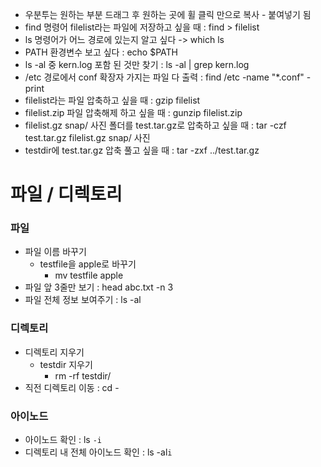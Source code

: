 - 우분투는 원하는 부분 드래그 후 원하는 곳에 휠 클릭 만으로 복사 - 붙여넣기 됨
- find 명령어 filelist라는 파일에 저장하고 싶을 때 : find > filelist
- ls 명령어가 어느 경로에 있는지 알고 싶다 -> which ls
- PATH 환경변수 보고 싶다 : echo $PATH
- ls -al 중 kern.log 포함 된 것만 찾기 : ls -al | grep kern.log
- /etc 경로에서 conf 확장자 가지는 파일 다 출력 : find /etc -name "*.conf" -print
- filelist라는 파일 압축하고 싶을 때 : gzip filelist
- filelist.zip 파일 압축해제 하고 싶을 때 : gunzip filelist.zip
- filelist.gz snap/ 사진 폴더를 test.tar.gz로 압축하고 싶을 때 : tar -czf test.tar.gz filelist.gz snap/ 사진
- testdir에 test.tar.gz 압축 풀고 싶을 때 : tar -zxf ../test.tar.gz



# 파일 / 디렉토리
### 파일
- 파일 이름 바꾸기
    - testfile을 apple로 바꾸기
        - mv testfile apple
- 파일 앞 3줄만 보기 : head abc.txt -n 3
- 파일 전체 정보 보여주기 : ls -al

### 디렉토리
- 디렉토리 지우기
    - testdir 지우기
        - rm -rf testdir/  
- 직전 디렉토리 이동 : cd -

### 아이노드
- 아이노드 확인 : ls `-i`
- 디렉토리 내 전체 아이노드 확인 : ls -al`i`
<!--stackedit_data:
eyJoaXN0b3J5IjpbLTI1MDk1MzM1MiwtNjA1MzI3MzEsLTEzMT
kyMTgxNSwxMjI2OTc4ODMyXX0=
-->